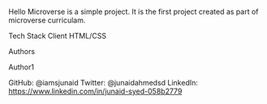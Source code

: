 Hello Microverse is a simple project. It is the first project created as part of microverse curriculam.

Tech Stack
Client 
HTML/CSS

Authors

Author1

GitHub: @iamsjunaid
Twitter: @junaidahmedsd
LinkedIn: https://www.linkedin.com/in/junaid-syed-058b2779

